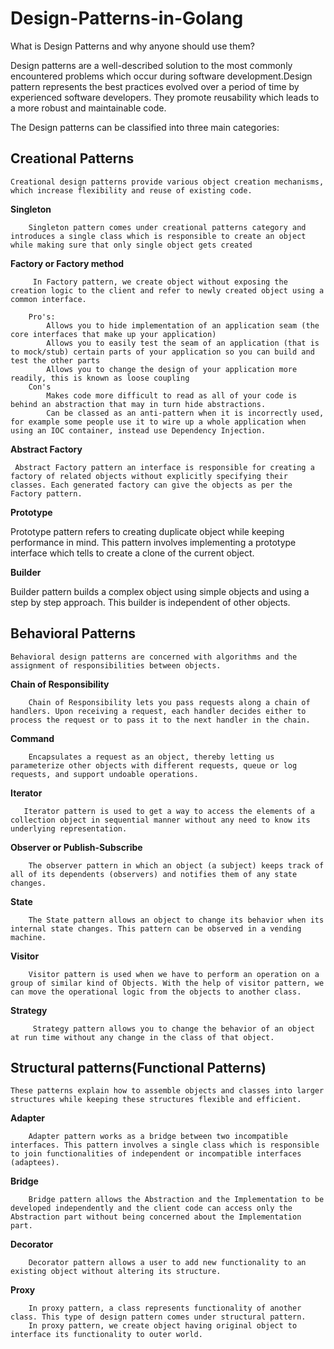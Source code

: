 # Design-Patterns-in-Golang


What is Design Patterns and why anyone should use them? 

Design patterns are a well-described solution to the most commonly encountered problems which occur during software development.Design pattern represents the best practices evolved over a period of time by experienced software developers. They promote reusability which leads to a more robust and maintainable code.

The Design patterns can be classified into three main categories:

## Creational Patterns
    Creational design patterns provide various object creation mechanisms, which increase flexibility and reuse of existing code.

**Singleton**
  
        Singleton pattern comes under creational patterns category and introduces a single class which is responsible to create an object while making sure that only single object gets created

**Factory or Factory method**
 
         In Factory pattern, we create object without exposing the creation logic to the client and refer to newly created object using a common interface.

        Pro's:
            Allows you to hide implementation of an application seam (the core interfaces that make up your application)
            Allows you to easily test the seam of an application (that is to mock/stub) certain parts of your application so you can build and test the other parts
            Allows you to change the design of your application more readily, this is known as loose coupling
        Con's   
            Makes code more difficult to read as all of your code is behind an abstraction that may in turn hide abstractions.
            Can be classed as an anti-pattern when it is incorrectly used, for example some people use it to wire up a whole application when using an IOC container, instead use Dependency Injection.

**Abstract Factory**
   
     Abstract Factory pattern an interface is responsible for creating a factory of related objects without explicitly specifying their classes. Each generated factory can give the objects as per the Factory pattern.
        
**Prototype**
   
   Prototype pattern refers to creating duplicate object while keeping performance in mind. This pattern involves implementing a prototype interface which tells to create a clone of the current object.
        
**Builder**
  
  Builder pattern builds a complex object using simple objects and using a step by step approach. This builder is independent of other objects.


## Behavioral Patterns
    Behavioral design patterns are concerned with algorithms and the assignment of responsibilities between objects.

**Chain of Responsibility**
   
        Chain of Responsibility lets you pass requests along a chain of handlers. Upon receiving a request, each handler decides either to process the request or to pass it to the next handler in the chain.

**Command**
  
        Encapsulates a request as an object, thereby letting us parameterize other objects with different requests, queue or log requests, and support undoable operations.

**Iterator**
       
       Iterator pattern is used to get a way to access the elements of a collection object in sequential manner without any need to know its underlying representation.
    
**Observer or Publish-Subscribe**
   
        The observer pattern in which an object (a subject) keeps track of all of its dependents (observers) and notifies them of any state changes.

**State**
   
        The State pattern allows an object to change its behavior when its internal state changes. This pattern can be observed in a vending machine.

**Visitor**
  
        Visitor pattern is used when we have to perform an operation on a group of similar kind of Objects. With the help of visitor pattern, we can move the operational logic from the objects to another class.

**Strategy**
   
         Strategy pattern allows you to change the behavior of an object at run time without any change in the class of that object.


## Structural patterns(Functional Patterns)
    These patterns explain how to assemble objects and classes into larger structures while keeping these structures flexible and efficient.

**Adapter**
   
        Adapter pattern works as a bridge between two incompatible interfaces. This pattern involves a single class which is responsible to join functionalities of independent or incompatible interfaces (adaptees).

**Bridge**
  
        Bridge pattern allows the Abstraction and the Implementation to be developed independently and the client code can access only the Abstraction part without being concerned about the Implementation part.

**Decorator**
  
        Decorator pattern allows a user to add new functionality to an existing object without altering its structure. 

**Proxy**
  
        In proxy pattern, a class represents functionality of another class. This type of design pattern comes under structural pattern.
        In proxy pattern, we create object having original object to interface its functionality to outer world.
